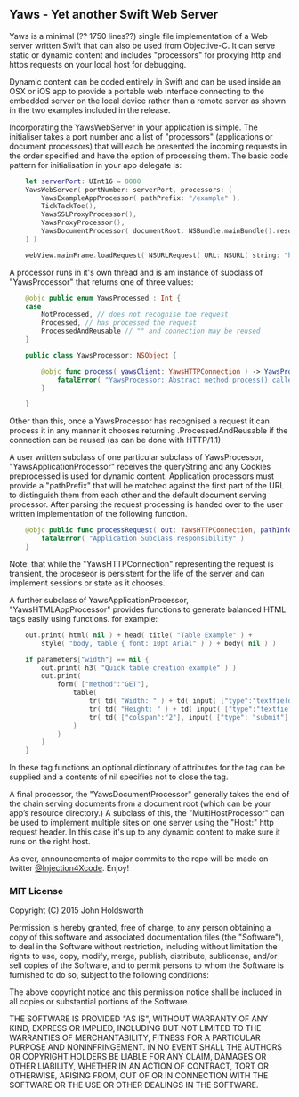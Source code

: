 ## Yaws - Yet another Swift Web Server

Yaws is a minimal (?? 1750 lines??) single file implementation of a Web server written
Swift that can also be used from Objective-C. It can serve static or dynamic content
and includes "processors" for proxying http and https requests on your local host for 
debugging.

Dynamic content can be coded entirely in Swift and can be used inside an OSX or iOS app
to provide a portable web interface connecting to the embedded server on the local device
rather than a remote server as shown in the two examples included in the release.

Incorporating the YawsWebServer in your application is simple. The initialiser
takes a port number and a list of "processors" (applications or document processors)
that will each be presented the incoming requests in the order specified and have the
option of processing them. The basic code pattern for initialisation in your app delegate is:

```Swift
    let serverPort: UInt16 = 8080
    YawsWebServer( portNumber: serverPort, processors: [
        YawsExampleAppProcessor( pathPrefix: "/example" ),
        TickTackToe(),
        YawsSSLProxyProcessor(),
        YawsProxyProcessor(),
        YawsDocumentProcessor( documentRoot: NSBundle.mainBundle().resourcePath! ),
    ] )

    webView.mainFrame.loadRequest( NSURLRequest( URL: NSURL( string: "http://localhost:\(serverPort)" )! ) )
```

A processor runs in it's own thread and is am instance of subclass of "YawsProcessor" that returns one of three values:

```Swift
    @objc public enum YawsProcessed : Int {
    case
        NotProcessed, // does not recognise the request
        Processed, // has processed the request
        ProcessedAndReusable // "" and connection may be reused
    }

    public class YawsProcessor: NSObject {

        @objc func process( yawsClient: YawsHTTPConnection ) -> YawsProcessed {
            fatalError( "YawsProcessor: Abstract method process() called" )
        }

    }
```

Other than this, once a YawsProcessor has recognised a request it can process it
in any manner it chooses returning .ProcessedAndReusable if the connection can be
reused (as can be done with HTTP/1.1)

A user written subclass of one particular subclass of YawsProcessor, "YawsApplicationProcessor"
receives the  queryString and any Cookies preprocessed is used for dynamic content.
Application processors must provide a "pathPrefix" that will be matched against the
first part of the URL to distinguish them from each other and the default document
serving processor. After parsing the request processing is handed over to the user
written implementation of the following function.

```Swift
    @objc public func processRequest( out: YawsHTTPConnection, pathInfo: String, parameters: [String:String], cookies: [String:String] ) {
        fatalError( "Application Subclass responsibility" )
    }
```

Note: that while the "YawsHTTPConnection" representing the request is transient,
the proceseor is persistent for the life of the server and can implement sessions
or state as it chooses.

A further subclass of YawsApplicationProcessor, "YawsHTMLAppProcessor" provides
functions to generate balanced HTML tags easily using functions. for example:

```Swift
    out.print( html( nil ) + head( title( "Table Example" ) +
        style( "body, table { font: 10pt Arial" ) ) + body( nil ) )

    if parameters["width"] == nil {
        out.print( h3( "Quick table creation example" ) )
        out.print(
            form( ["method":"GET"],
                table(
                    tr( td( "Width: " ) + td( input( ["type":"textfield", "name":"width"] ) ) ) +
                    tr( td( "Height: " ) + td( input( ["type":"textfield", "name":"height"] ) ) ) +
                    tr( td( ["colspan":"2"], input( ["type": "submit"] )) )
                )
            )
        )
    }
```

In these tag functions an optional dictionary of attributes for the tag can be supplied 
and a contents of nil specifies not to close the tag.

A final processor, the "YawsDocumentProcessor" generally takes the end of the chain
serving documents from a document root (which can be your app’s resource directory.)
A subclass of this, the "MultiHostProcessor" can be used to implement multiple
sites on one server using the "Host:" http request header. In this case it's
up to any dynamic content to make sure it runs on the right host.

As ever, announcements of major commits to the repo will be made on twitter 
[@Injection4Xcode](https://twitter.com/#!/@Injection4Xcode). Enjoy!

### MIT License

Copyright (C) 2015 John Holdsworth

Permission is hereby granted, free of charge, to any person obtaining a copy of this software and associated 
documentation files (the "Software"), to deal in the Software without restriction, including without limitation 
the rights to use, copy, modify, merge, publish, distribute, sublicense, and/or sell copies of the Software, 
and to permit persons to whom the Software is furnished to do so, subject to the following conditions:

The above copyright notice and this permission notice shall be included in all copies or substantial 
portions of the Software.

THE SOFTWARE IS PROVIDED "AS IS", WITHOUT WARRANTY OF ANY KIND, EXPRESS OR IMPLIED, INCLUDING BUT NOT 
LIMITED TO THE WARRANTIES OF MERCHANTABILITY, FITNESS FOR A PARTICULAR PURPOSE AND NONINFRINGEMENT. 
IN NO EVENT SHALL THE AUTHORS OR COPYRIGHT HOLDERS BE LIABLE FOR ANY CLAIM, DAMAGES OR OTHER LIABILITY, 
WHETHER IN AN ACTION OF CONTRACT, TORT OR OTHERWISE, ARISING FROM, OUT OF OR IN CONNECTION WITH THE 
SOFTWARE OR THE USE OR OTHER DEALINGS IN THE SOFTWARE.

